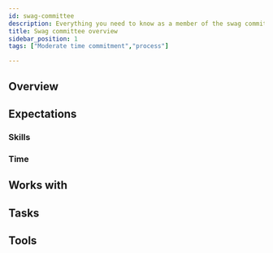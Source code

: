 ```yaml
---
id: swag-committee
description: Everything you need to know as a member of the swag committee
title: Swag committee overview
sidebar_position: 1
tags: ["Moderate time commitment","process"]

---
```


## Overview

## Expectations

### Skills

### Time

## Works with

## Tasks

## Tools
